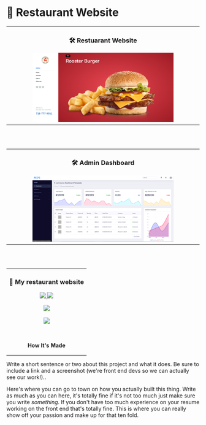 # 🚀 Restaurant Website

<!-- PROJECT IMAGES -->

<div align="center">
<!-- MAIN WEBSITE IMAGE -->
	<table>
		<tr>
			<td width="50%">
        <h3 align="center">🛠️ Restuarant Website</h3>
				<div align="center">  
					<a href='https://google.com' target="_blank">
						<img src="public/img/rooster-burger.png" alt="project 1" width="75%" height="100%" />
					</a>
				</div>
			</td>
  </table>
  <br>
  <br>
  <!-- ADMIN PAGE IMAGE -->
  <table>
			<td width="50%">
				<h3 align="center">🛠️ Admin Dashboard </h3>
				<div align="center" >  
					<a href='https://codingphase.com' target="_blank">
						<img src="public/img/dashboard.png" alt="project 2" width="75%" height="100%" />
					</a>
				</div>
      </td>
    </tr>
  </table>
  <br>
  <br>
<!-- PROJECT DESCRIPTION -->
  <table>
		<tr>
			<td width="100%">
				<h3 align="center">🚀 My restaurant website</h3>
				<div align="center">
          <p>
            <a href="https://github.com/rayanthoney/codingphase-laravel-restaurant" target="_blank">
              <img src="https://img.shields.io/badge/Repo-lightgrey?style=plastic&zfor-the-badge&logo=github"/>
            </a>  
            <a href="--GOES TO LIVE URL--" target="_blank">
              <img src="https://img.shields.io/badge/Live-lightgrey?style=plastic&zfor-the-badge&color=0892d0"/>
            </a>
          </p>
          <p align="center">
            <a href="https://laravel.com" target="_blank"><img src="https://raw.githubusercontent.com/laravel/art/master/logo-lockup/5%20SVG/2%20CMYK/1%20Full%20Color/laravel-logolockup-cmyk-red.svg" width="200"></a>
          </p>
          <p align="center">
            <a href="https://skillicons.dev">
              <img src="https://skillicons.dev/icons?i=html,css,js,nodejs,mongodb,express,php,sass,netlify,mysql,bootstrap" />
            </a>
          </p>
          <br>
          <p><strong>How It's Made</strong></p>
        </div>
      </td>
    </tr>
	</table>
</div>

Write a short sentence or two about this project and what it does. Be sure to include a link and a screenshot (we're front end devs so we can actually see our work!)..

Here's where you can go to town on how you actually built this thing. Write as much as you can here, it's totally fine if it's not too much just make sure you write _something_. If you don't have too much experience on your resume working on the front end that's totally fine. This is where you can really show off your passion and make up for that ten fold.
<br>
<br>